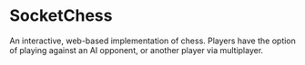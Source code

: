 # SocketChess

An interactive, web-based implementation of chess. Players have the option of playing against an AI opponent, or another player via multiplayer.
